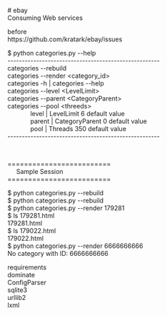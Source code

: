 <p># ebay<br />
Consuming Web services</p>

<p>before &nbsp;<br />
https://github.com/kratark/ebay/issues</p>

<p>$ python categories.py --help<br />
-----------------------------------------------------<br />
categories --rebuild<br />
categories --render &lt;category_id&gt;<br />
categories -h | categories --help<br />
categories --level &lt;LevelLimit&gt;<br />
categories --parent &lt;CategoryParent&gt;<br />
categories --pool &lt;threeds&gt;<br />
&nbsp; &nbsp; &nbsp; &nbsp; &nbsp; &nbsp; &nbsp;level | LevelLimit 6 default value<br />
&nbsp; &nbsp; &nbsp; &nbsp; &nbsp; &nbsp; &nbsp;parent | CategoryParent 0 default value<br />
&nbsp; &nbsp; &nbsp; &nbsp; &nbsp; &nbsp; &nbsp;pool | Threads 350 default value<br />
-----------------------------------------------------</p>

<p>&nbsp;</p>

<p>=========================<br />
&nbsp; &nbsp; &nbsp;Sample Session<br />
=========================</p>

$ python categories.py --rebuild<br />
$ python categories.py --rebuild<br />
$ python categories.py --render 179281<br />
$ ls 179281.html<br />
179281.html<br />
$ ls 179022.html<br />
179022.html<br />
$ python categories.py --render 6666666666<br />
No category with ID: 6666666666</p>

<p>requirements<br />
dominate<br />
ConfigParser<br />
sqlite3<br />
urllib2<br />
lxml</p>
